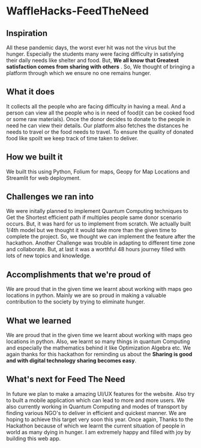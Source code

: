 # WaffleHacks-FeedTheNeed
## Inspiration
All these pandemic days, the worst ever hit was not the virus but the hunger. Especially the students many were facing difficulty in satisfying their daily needs like shelter and food. But, **We all know that Greatest satisfaction comes from sharing with others** . So, We thought of bringing a platform through which we ensure no one remains hunger.

## What it does
It collects all the people who are facing difficulty in having a meal. And a person can view all the people who is in need of food(it can be cooked food or some raw materials). Once the donor decides to donate to the people in need he can view their details. Our platform also fetches the distances he needs to travel or the food needs to travel. To ensure the quality of donated food like spoilt we keep track of time taken to deliver. 

## How we built it
 We built this using Python, Folium for maps, Geopy for Map Locations and Streamlit for web deployment.
## Challenges we ran into
We were initally planned to implement Quantum Computing techniques to Get the Shortest efficient path if multiples people same donor scenario occurs. But, it was hard for us to implement from scratch. We actually built 1/4th model but we thought it would take more than the given time to complete the project. So, we thought we can implement the feature after the hackathon. Another Challenge was trouble in adapting to different time zone and collaborate. But, at last it was a worthful 48 hours journey filled with lots of new topics and knowledge.
## Accomplishments that we're proud of
We are proud that in the given time we learnt about working with maps geo locations in python. Mainly we are so proud in making a valuable contribution to the society by trying to eliminate hunger. 
## What we learned
We are proud that in the given time we learnt about working with maps geo locations in python. Also, we learnt so many things in quantum Computing and especially the mathematics behind it like Optimization Algebra etc. We again thanks for this hackathon for reminding us about the **Sharing is good and with digital technology sharing becomes easy**.
## What's next for Feed The Need
In future we plan to make a amazing UI/UX features for the website. Also try to built a mobile application which can lead to more and more users. We also currently working in Quantum Computing and modes of transport by finding various NGO's to deliver in efficient and quickest manner. We are hoping to achieve this target very soon this year. Once again, Thanks to the Hackathon because of which we learnt the current situation of people in world as many dying in hunger. I am extremely happy and filled with joy by building this web app.
